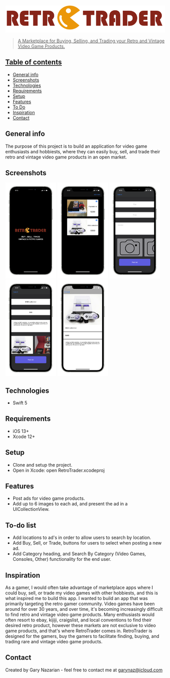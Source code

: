 <a href="https://www.garynazdev.com/"><img src = "images/Group@3x.png">

> A Marketplace for Buying, Selling, and Trading your Retro and Vintage Video Game Products.

## Table of contents
* [General info](#general-info)
* [Screenshots](#screenshots)
* [Technologies](#technologies)
* [Requirements](#requirements)
* [Setup](#setup)
* [Features](#features)
* [To Do](#To-do-list)
* [Inspiration](#inspiration)
* [Contact](#contact)

## General info
The purpose of this project is to build an application for video game enthusiasts and hobbiests, where they can easily
buy, sell, and trade their retro and vintage video game products in an open market.

## Screenshots
<img src="images/launchScreen_iphone12prosilver_portrait.png" width=160> <img src="images/mainVC_iphone12prosilver_portrait.png" width=160> <img src="images/newProduct_iphone12prosilver_portrait.png" width=160> <img src="images/newProductComplete_iphone12prosilver_portrait.png" width=160> <img src="images/descriptionVC_iphone12prosilver_portrait.png" width=160>

## Technologies
* Swift 5
  
## Requirements
* iOS 13+
* Xcode 12+

## Setup
* Clone and setup the project.
* Open in Xcode: open RetroTrader.xcodeproj

## Features
* Post ads for video game products.
* Add up to 6 images to each ad, and present the ad in a UICollectionView.

## To-do list
* Add locations to ad's in order to allow users to search by location.
* Add Buy, Sell, or Trade, buttons for users to select when posting a new ad.
* Add Category heading, and Search By Category (Video Games, Consoles, Other) functionality for the end user.


## Inspiration
As a gamer, I would often take advantage of marketplace apps where I could buy, sell, or trade my video games 
with other hobbiests, and this is what inspired me to build this app. I wanted to build an app that was primarily 
targeting the retro gamer community. Video games have been around for over 30 years, and over time, it's becoming 
increasingly difficult to find retro and vintage video game products. Many enthusiasts would often resort to ebay,
kijiji, craigslist, and local conventions to find their desired retro product, however these markets are not exclusive 
to video game products, and that's where RetroTrader comes in. RetroTrader is designed for the gamers, buy the gamers 
to facilitate finding, buying, and trading rare and vintage video game products. 

## Contact
Created by Gary Nazarian - feel free to contact me at garynaz@icloud.com
